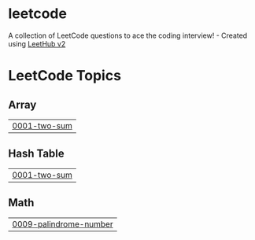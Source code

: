 # leetcode
A collection of LeetCode questions to ace the coding interview! - Created using [LeetHub v2](https://github.com/arunbhardwaj/LeetHub-2.0)

<!---LeetCode Topics Start-->
# LeetCode Topics
## Array
|  |
| ------- |
| [0001-two-sum](https://github.com/arymprayoga/leetcode/tree/master/0001-two-sum) |
## Hash Table
|  |
| ------- |
| [0001-two-sum](https://github.com/arymprayoga/leetcode/tree/master/0001-two-sum) |
## Math
|  |
| ------- |
| [0009-palindrome-number](https://github.com/arymprayoga/leetcode/tree/master/0009-palindrome-number) |
<!---LeetCode Topics End-->